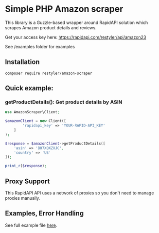 # Simple PHP Amazon scraper
This library is a Guzzle-based wrapper around RapidAPI solution which scrapes Amazon product details and reviews.

Get your access key here:
https://rapidapi.com/restyler/api/amazon23

See /examples folder for examples

## Installation
```
composer require restyler/amazon-scraper
```

## Quick example:
### getProductDetails(): Get product details by ASIN
```php
use AmazonScraper\Client;

$amazonClient = new Client([
        'rapidapi_key' => 'YOUR-RAPID-API_KEY'
    ]
);

$response = $amazonClient->getProductDetails([
    'asin' => 'B07XQXZXJC',
    'country' => 'US'
]);

print_r($response);

```


## Proxy Support
This RapidAPI API uses a network of proxies so you don't need to manage proxies manually.

## Examples, Error Handling
See full example file [here](examples/index.php).


